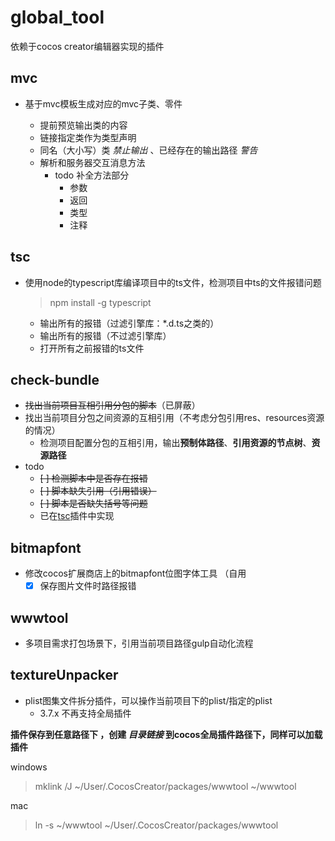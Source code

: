 # global_tool

依赖于cocos creator编辑器实现的插件

## mvc ##

- 基于mvc模板生成对应的mvc子类、零件

   - 提前预览输出类的内容
   - 链接指定类作为类型声明
   - 同名（大小写）类 _禁止输出_ 、已经存在的输出路径 _警告_
   - 解析和服务器交互消息方法
      - todo 补全方法部分
         - 参数
         - 返回
         - 类型
         - 注释


<a id='tsc'></a>

## tsc ##

- 使用node的typescript库编译项目中的ts文件，检测项目中ts的文件报错问题

  >npm install -g typescript
  - 输出所有的报错（过滤引擎库：*.d.ts之类的）
  - 输出所有的报错（不过滤引擎库）
  - 打开所有之前报错的ts文件

## check-bundle ##

- ~~找出当前项目互相引用分包的脚本~~（已屏蔽）
- 找出当前项目分包之间资源的互相引用（不考虑分包引用res、resources资源的情况）
  - 检测项目配置分包的互相引用，输出**预制体路径**、**引用资源的节点树**、**资源路径**
- todo
  - ~~[ ] 检测脚本中是否存在报错~~
  - ~~[ ] 脚本缺失引用（引用错误）~~
  - ~~[ ] 脚本是否缺失括号等问题~~
  - 已在<a href="#tsc">tsc</a>插件中实现

## bitmapfont ##

- 修改cocos扩展商店上的bitmapfont位图字体工具  （自用
  - [x] 保存图片文件时路径报错

## wwwtool ##  

- 多项目需求打包场景下，引用当前项目路径gulp自动化流程  

## textureUnpacker ##

- plist图集文件拆分插件，可以操作当前项目下的plist/指定的plist
   - 3.7.x 不再支持全局插件

**插件保存到任意路径下 ，创建  _目录链接_  到cocos全局插件路径下，同样可以加载插件**

windows
>mklink /J ~/User/.CocosCreator/packages/wwwtool ~/wwwtool  

mac
>ln -s ~/wwwtool ~/User/.CocosCreator/packages/wwwtool  
